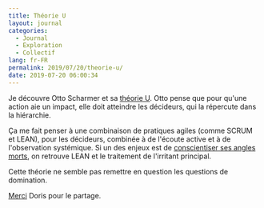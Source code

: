 ```yaml
---
title: Théorie U
layout: journal
categories:
  - Journal
  - Exploration
  - Collectif
lang: fr-FR
permalink: 2019/07/20/theorie-u/
date: 2019-07-20 06:00:34
---
```


Je découvre Otto Scharmer et sa [théorie U](http://www.ottoscharmer.com/theoryu). Otto pense que pour qu'une action aie un impact, elle doit atteindre les décideurs, qui la répercute dans la hiérarchie.

Ça me fait penser à une combinaison de pratiques agiles (comme SCRUM et LEAN), pour les décideurs, combinée à de l'écoute active et à de l'observation systémique. Si un des enjeux est de [conscientiser ses angles morts](https://www.generation-presence.com/contenus/theorie-u-en-detail), on retrouve LEAN et le traitement de l'irritant principal.

Cette théorie ne semble pas remettre en question les questions de domination.

[Merci](/2019/05/27/remercier/) Doris pour le partage.